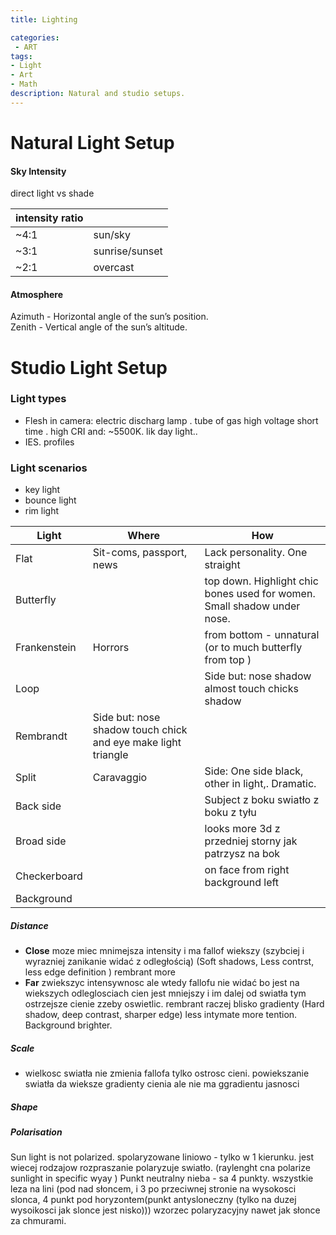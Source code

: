 ```yaml
---
title: Lighting

categories:
 - ART
tags:
- Light
- Art
- Math
description: Natural and studio setups.
---
```



# Natural Light Setup
#### Sky Intensity  

direct light vs shade

|intensity ratio ||
|-- | -- |
|~4:1 |sun/sky |
|~3:1 |sunrise/sunset   |
|~2:1 |overcast  |  

#### Atmosphere
Azimuth - Horizontal angle of the sun’s position.  
Zenith - Vertical angle of the sun’s altitude.  


# Studio Light Setup
### Light types
- Flesh in camera: electric discharg lamp . tube of gas high voltage short time . high CRI  and: ~5500K. lik day light..
- IES. profiles


### Light scenarios



- key light
- bounce light
- rim light

Light | Where |How |
-- | -- |-- |
Flat | Sit-coms, passport, news | Lack personality. One straight
Butterfly | | top down. Highlight chic bones used for women. Small shadow under nose.
Frankenstein | Horrors | from bottom - unnatural (or to much butterfly from top )
Loop  || Side but:  nose shadow almost touch chicks shadow  
|Rembrandt | Side but: nose shadow touch chick and eye make light triangle  
Split | Caravaggio  |Side: One side black, other in light,. Dramatic.
Back side | | Subject z boku swiatło z boku z tyłu
Broad side | | looks more 3d z przedniej storny jak patrzysz na bok
Checkerboard | | on face from right background left  
Background ||



##### Distance
- **Close** moze miec mnimejsza intensity i ma fallof wiekszy (szybciej i wyrazniej zanikanie widać z odległością) (Soft shadows, Less contrst, less edge definition ) rembrant more
- **Far** zwiekszyc intensywnosc ale wtedy fallofu nie widać bo jest na wiekszych odleglosciach cien jest mniejszy i im dalej od swiatła tym ostrzejsze cienie zzeby oswietlic. rembrant raczej blisko  gradienty (Hard shadow, deep contrast, sharper edge) less intymate more tention. Background brighter.   

##### Scale
- wielkosc swiatła nie zmienia fallofa  tylko ostrosc cieni. powiekszanie swiatła da wieksze gradienty cienia ale nie ma ggradientu jasnosci

##### Shape


##### Polarisation
Sun light is not polarized.
spolaryzowane liniowo - tylko w 1 kierunku. jest wiecej rodzajow
rozpraszanie polaryzuje swiatło. (raylenght cna polarize sunlight in specific wyay )
Punkt neutralny nieba - sa 4 punkty. wszystkie leza na lini (pod nad słoncem, i 3 po przeciwnej stronie na wysokosci slonca, 4 punkt pod horyzontem(punkt antysloneczny (tylko na duzej wysoikosci jak slonce jest nisko)))
wzorzec polaryzacyjny nawet jak słonce za chmurami.
